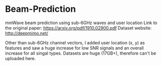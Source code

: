 # Beam-Prediction
mmWave beam prediction using sub-6GHz waves and user location
Link to the original paper: https://arxiv.org/pdf/1910.02900.pdf
Dataset website: http://deepmimo.net/

Other than sub-6GHz channel vectors, I added user location (x, y) as features and saw a huge increase for low SNR signals and an overall increase for all singal types.
Datasets are huge (17GB+), therefore can't be uploaded here.

